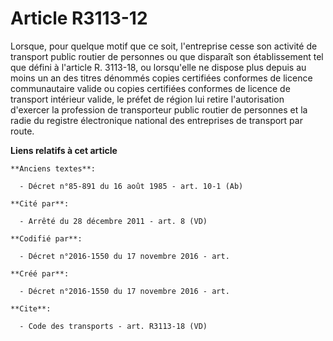 # Article R3113-12

Lorsque, pour quelque motif que ce soit, l'entreprise cesse son activité de transport public routier de personnes ou que
disparaît son établissement tel que défini à l'article R. 3113-18, ou lorsqu'elle ne dispose plus depuis au moins un an des
titres dénommés copies certifiées conformes de licence communautaire valide ou copies certifiées conformes de licence de
transport intérieur valide, le préfet de région lui retire l'autorisation d'exercer la profession de transporteur public
routier de personnes et la radie du registre électronique national des entreprises de transport par route.

**Liens relatifs à cet article**

	**Anciens textes**:

	  - Décret n°85-891 du 16 août 1985 - art. 10-1 (Ab)

	**Cité par**:

	  - Arrêté du 28 décembre 2011 - art. 8 (VD)

	**Codifié par**:

	  - Décret n°2016-1550 du 17 novembre 2016 - art.

	**Créé par**:

	  - Décret n°2016-1550 du 17 novembre 2016 - art.

	**Cite**:

	  - Code des transports - art. R3113-18 (VD)
